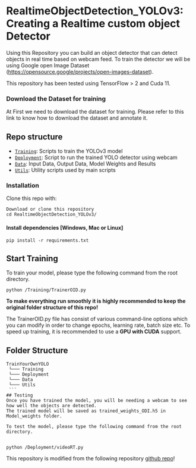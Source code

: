 # RealtimeObjectDetection_YOLOv3: Creating a Realtime custom object Detector

Using this Repository you can build an object detector that can detect objects in real time based on webcam feed.
To train the detector we will be using Google open Image Dataset (https://opensource.google/projects/open-images-dataset).

This repository has been tested using TensorFlow > 2 and Cuda 11.

### Download the Dataset for training

At First we need to download the dataset for training. 
Please refer to this link to know how to download the dataset and annotate it.


## Repo structure
+ [`Training`](/Training/): Scripts to train the YOLOv3 model
+ [`Deployment`](/Deployment/): Script to run the trained YOLO detector using webcam
+ [`Data`](/Data/): Input Data, Output Data, Model Weights and Results
+ [`Utils`](/Utils/): Utility scripts used by main scripts


### Installation


Clone this repo with:
```
Download or clone this repository
cd RealtimeObjectDetection_YOLOv3/
```

#### Install dependencies [Windows, Mac or Linux]
```
pip install -r requirements.txt
```



## Start Training

To train your model, please type the following command from the root directory.

```
python /Training/TrainerOID.py

```
 
**To make everything run smoothly it is highly recommended to keep the original folder structure of this repo!**

The TrainerOID.py file has consist of various command-line options which you can modify in order to change epochs, learning rate, batch size etc. 
To speed up training, it is recommended to use a **GPU with CUDA** support. 

## Folder Structure   
   ```
   TrainYourOwnYOLO
    └─── Training
    └─── Deployment
    └─── Data
    └─── Utils
    ```
## Testing
Once you have trained the model, you will be needing a webcam to see how well the objects are detected.
The trained model will be saved as trained_weights_ODI.h5 in Model_weights folder.

To test the model, please type the following command from the root directory.


python /Deployment/videoRT.py

```

 
This repository  is modified from the following repository [github repo](https://github.com/AntonMu/TrainYourOwnYOLO)!
 

